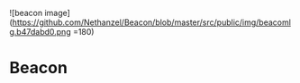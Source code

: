 ![beacon image](https://github.com/Nethanzel/Beacon/blob/master/src/public/img/beacomlg.b47dabd0.png =180)
# Beacon
